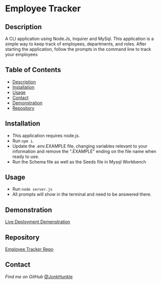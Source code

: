 # Employee Tracker

## Description

A CLI application using Node.Js, Inquirer and MySql. This application is a simple way to keep track of employees, departments, and roles. After starting the application, follow the prompts in the command line to track your employees

## Table of Contents
* [Description](#description)
* [Installation](#installation)
* [Usage](#usage)
* [Contact](#contact)
* [Demonstration](#demonstration)
* [Repository](#repository)

## Installation

- This application requires node.js.
- Run ```npm i```.
- Update the .env.EXAMPLE file, changing variables relevant to your information and remove the ".EXAMPLE" ending on the file name when ready to use. 
- Run the Schema file as well as the Seeds file in Mysql Workbench

## Usage

- Run ```node server.js```
- All prompts will show in the terminal and need to be answered there. 

## Demonstration

[Live Deployment Demenstration]()

## Repository

[Employee Tracker Repo]()


## Contact

*Find me on GitHub* [@JonkHunkle](https://github.com/JonkHunkle)
